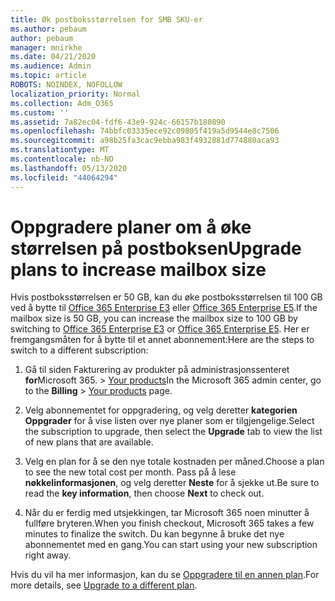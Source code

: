 ```yaml
---
title: Øk postboksstørrelsen for SMB SKU-er
ms.author: pebaum
author: pebaum
manager: mnirkhe
ms.date: 04/21/2020
ms.audience: Admin
ms.topic: article
ROBOTS: NOINDEX, NOFOLLOW
localization_priority: Normal
ms.collection: Adm_O365
ms.custom: ''
ms.assetid: 7a82ec04-fdf6-43e9-924c-66157b180890
ms.openlocfilehash: 74bbfc03335ece92c09805f419a5d9544e8c7506
ms.sourcegitcommit: a98b25fa3cac9ebba983f4932881d774880aca93
ms.translationtype: MT
ms.contentlocale: nb-NO
ms.lasthandoff: 05/13/2020
ms.locfileid: "44064294"
---
```

# <a name="upgrade-plans-to-increase-mailbox-size"></a><span data-ttu-id="f07fa-102">Oppgradere planer om å øke størrelsen på postboksen</span><span class="sxs-lookup"><span data-stu-id="f07fa-102">Upgrade plans to increase mailbox size</span></span>

<span data-ttu-id="f07fa-103">Hvis postboksstørrelsen er 50 GB, kan du øke postboksstørrelsen til 100 GB ved å bytte til [Office 365 Enterprise E3](https://products.office.com/business/office-365-enterprise-e3-business-software) eller [Office 365 Enterprise E5](https://products.office.com/business/office-365-enterprise-e5-business-software).</span><span class="sxs-lookup"><span data-stu-id="f07fa-103">If the mailbox size is 50 GB, you can increase the mailbox size to 100 GB by switching to [Office 365 Enterprise E3](https://products.office.com/business/office-365-enterprise-e3-business-software) or [Office 365 Enterprise E5](https://products.office.com/business/office-365-enterprise-e5-business-software).</span></span> <span data-ttu-id="f07fa-104">Her er fremgangsmåten for å bytte til et annet abonnement:</span><span class="sxs-lookup"><span data-stu-id="f07fa-104">Here are the steps to switch to a different subscription:</span></span>
  
1. <span data-ttu-id="f07fa-105">Gå til siden Fakturering av produkter på administrasjonssenteret **for**Microsoft 365.  >  [Your products](https://go.microsoft.com/fwlink/p/?linkid=842054)</span><span class="sxs-lookup"><span data-stu-id="f07fa-105">In the Microsoft 365 admin center, go to the **Billing** > [Your products](https://go.microsoft.com/fwlink/p/?linkid=842054) page.</span></span>

2. <span data-ttu-id="f07fa-106">Velg abonnementet for oppgradering, og velg deretter **kategorien Oppgrader** for å vise listen over nye planer som er tilgjengelige.</span><span class="sxs-lookup"><span data-stu-id="f07fa-106">Select the subscription to upgrade, then select the **Upgrade** tab to view the list of new plans that are available.</span></span>

3. <span data-ttu-id="f07fa-107">Velg en plan for å se den nye totale kostnaden per måned.</span><span class="sxs-lookup"><span data-stu-id="f07fa-107">Choose a plan to see the new total cost per month.</span></span> <span data-ttu-id="f07fa-108">Pass på å lese **nøkkelinformasjonen**, og velg deretter **Neste** for å sjekke ut.</span><span class="sxs-lookup"><span data-stu-id="f07fa-108">Be sure to read the **key information**, then choose **Next** to check out.</span></span>

4. <span data-ttu-id="f07fa-109">Når du er ferdig med utsjekkingen, tar Microsoft 365 noen minutter å fullføre bryteren.</span><span class="sxs-lookup"><span data-stu-id="f07fa-109">When you finish checkout, Microsoft 365 takes a few minutes to finalize the switch.</span></span> <span data-ttu-id="f07fa-110">Du kan begynne å bruke det nye abonnementet med en gang.</span><span class="sxs-lookup"><span data-stu-id="f07fa-110">You can start using your new subscription right away.</span></span>

<span data-ttu-id="f07fa-111">Hvis du vil ha mer informasjon, kan du se [Oppgradere til en annen plan](https://docs.microsoft.com/microsoft-365/commerce/subscriptions/upgrade-to-different-plan).</span><span class="sxs-lookup"><span data-stu-id="f07fa-111">For more details, see [Upgrade to a different plan](https://docs.microsoft.com/microsoft-365/commerce/subscriptions/upgrade-to-different-plan).</span></span>